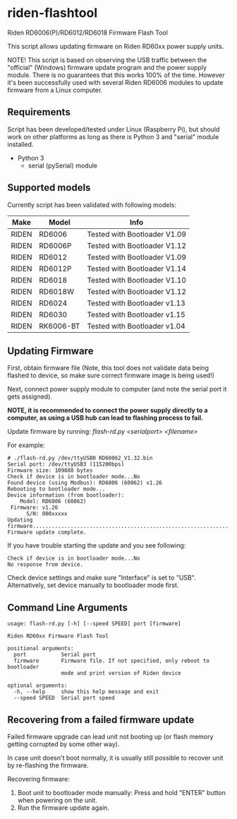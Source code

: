 # riden-flashtool
Riden RD6006(P)/RD6012/RD6018 Firmware Flash Tool

This script allows updating firmware on Riden RD60xx power supply units.

NOTE! This script is based on observing the USB traffic between the "official" (Windows)
firmware update program and the power supply module. There is no guarantees that this
works 100% of the time. However it's been successfully used with several Riden RD6006
modules to update firmware from a Linux computer.

## Requirements

Script has been developed/tested under Linux (Raspberry Pi), but should work
on other platforms as long as there is Python 3 and "serial" module installed.

* Python 3
  * serial (pySerial) module

## Supported models

Currently script has been validated with following models:

Make|Model|Info
----|-----|----
RIDEN|RD6006|Tested with Bootloader V1.09
RIDEN|RD6006P|Tested with Bootloader V1.12
RIDEN|RD6012|Tested with Bootloader V1.09
RIDEN|RD6012P|Tested with Bootloader V1.14
RIDEN|RD6018|Tested with Bootloader V1.10
RIDEN|RD6018W|Tested with Bootloader V1.12
RIDEN|RD6024|Tested with Bootloader v1.13
RIDEN|RD6030|Tested with Bootloader v1.15
RIDEN|RK6006-BT|Tested with Bootloader v1.04

## Updating Firmware

First, obtain firmware file (Note, this tool does not validate data being flashed
to device, so make sure correct firmware image is being used!)

Next, connect power supply module to computer (and note the serial port it gets assigned).

__NOTE, it is recommended to connect the power supply directly to a computer, as using
a USB hub can lead to flashing process to fail.__

Update firmware by running: _flash-rd.py \<serialport\> \<filename\>_




For example:

```
# ./flash-rd.py /dev/ttyUSB0 RD60062_V1.32.bin
Serial port: /dev/ttyUSB3 (115200bps)
Firmware size: 109888 bytes
Check if device is in bootloader mode...No
Found device (using Modbus): RD6006 (60062) v1.26
Rebooting to bootloader mode...
Device information (from bootloader):
    Model: RD6006 (60062)
 Firmware: v1.26
      S/N: 000xxxxx
Updating firmware........................................................................................................................................................................................................................................................................................................................................................................................................................................................................................................................................................................................................................................................................................................................................................................................................................................................................................................................................................................................................................................................................................................................................................................................................................................................................................................................................................................................................................................................................................................................................................................................................................................................................................................................................................................................b'OK'
Firmware update complete.
```

If you have trouble starting the update and you see following:

```
Check if device is in bootloader mode...No
No response from device.
```

Check device settings and make sure "Interface" is set to "USB".
Alternatively, set device manually to bootloader mode first.


## Command Line Arguments

```
usage: flash-rd.py [-h] [--speed SPEED] port [firmware]

Riden RD60xx Firmware Flash Tool

positional arguments:
  port           Serial port
  firmware       Firmware file. If not specified, only reboot to bootloader
                 mode and print version of Riden device

optional arguments:
  -h, --help     show this help message and exit
  --speed SPEED  Serial port speed
```


## Recovering from a failed firmware update

Failed firmware upgrade can lead unit not booting up (or flash memory getting
corrupted by some other way).

In case unit doesn't boot normally, it is usually still possible to recover unit
by re-flashing the firmware.

Recovering firmware:
1. Boot unit to bootloader mode manually: Press and hold "ENTER" button when powering on the unit.
2. Run the firmware update again.



